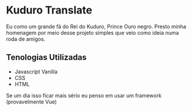 # Kuduro Translate

Eu como um grande fã do Rei do Kuduro, Prince Ouro negro. Presto minha homenagem por meio desse projeto simples que veio como ideia numa roda de amigos.

## Tenologias Utilizadas

- Javascript Vanilla
- CSS
- HTML

Se um dia isso ficar mais sério eu penso em usar um framework (provavelmente Vue)

